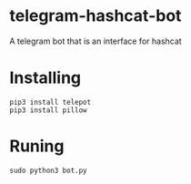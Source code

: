 # telegram-hashcat-bot
A telegram bot that is an interface for hashcat
# Installing
```
pip3 install telepot
pip3 install pillow
```
# Runing
```
sudo python3 bot.py
```
